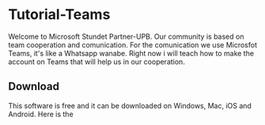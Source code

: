 # Tutorial-Teams
Welcome to Microsoft Stundet Partner-UPB. Our community is based on team cooperation and comunication. For the comunication we use Microsfot Teams, it's like a Whatsapp wanabe. Right now i will teach how to make the account on Teams that will help us in our cooperation.

## Download
This software is free and it can be downloaded on Windows, Mac, iOS and Android. Here is the 
